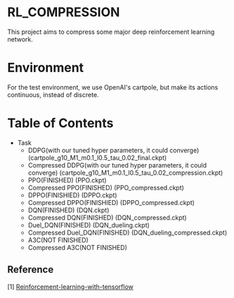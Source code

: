 # RL_COMPRESSION
This project aims to compress some major deep reinforcement learning network.
# Environment
For the test environment, we use OpenAI's cartpole, but make its actions continuous, instead of discrete.
# Table of Contents

* Task
  * DDPG(with our tuned hyper parameters, it could converge)
  (cartpole_g10_M1_m0.1_l0.5_tau_0.02_final.ckpt)
  * Compressed DDPG(with our tuned hyper parameters, it could converge)
  (cartpole_g10_M1_m0.1_l0.5_tau_0.02_compression.ckpt)
  * PPO(FINISHED)
  (PPO.ckpt)
  * Compressed PPO(FINISHED)
  (PPO_compressed.ckpt)
  * DPPO(FINISHIED)
  (DPPO.ckpt)
  * Compressed DPPO(FINISHIED)
  (DPPO_compressed.ckpt)
  * DQN(FINISHED)
  (DQN.ckpt)
  * Compressed DQN(FINISHED)
  (DQN_compressed.ckpt)
  * Duel_DQN(FINISHED)
  (DQN_dueling.ckpt)
  * Compressed Duel_DQN(FINISHED)
  (DQN_dueling_compressed.ckpt)
  * A3C(NOT FINISHED)
  * Compressed A3C(NOT FINISHED)
 
 ## Reference

[1] [Reinforcement-learning-with-tensorflow](https://github.com/MorvanZhou/Reinforcement-learning-with-tensorflow)  

